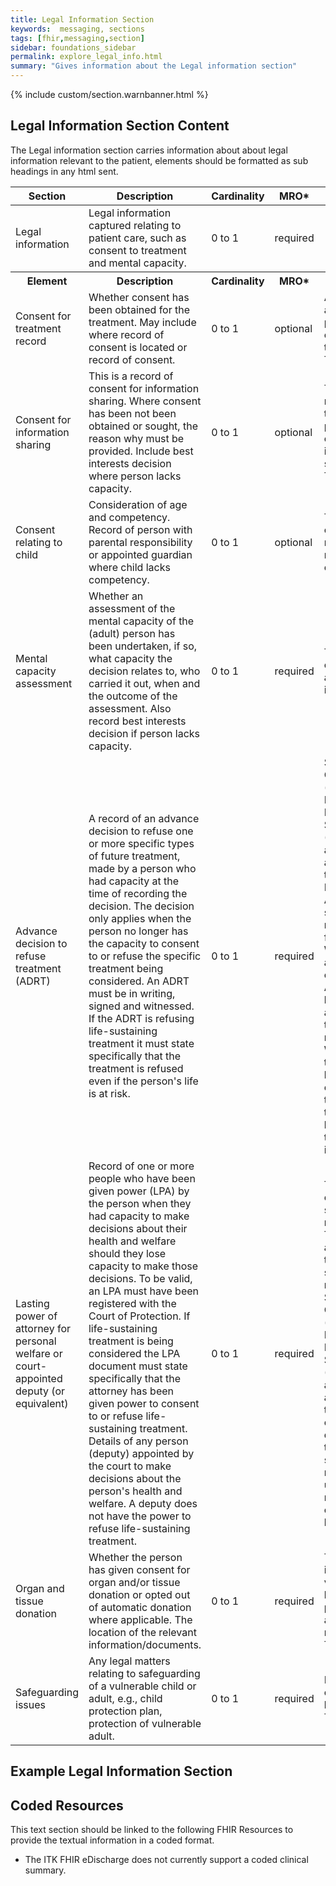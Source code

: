 ```yaml
---
title: Legal Information Section
keywords:  messaging, sections
tags: [fhir,messaging,section]
sidebar: foundations_sidebar
permalink: explore_legal_info.html
summary: "Gives information about the Legal information section"
---
```


{% include custom/section.warnbanner.html %}

## Legal Information Section Content ##
The Legal information section carries information about about legal information relevant to the patient, elements should be formatted as sub headings in any html sent.

<table>
	<thead>
		<tr>
			<th width="18%">Section</th>
			<th width="30%">Description</th>
			<th width="11%">Cardinality</th>
			<th width="11%">MRO*</th>
			<th width="30%">Values</th>
		</tr>
	</thead>
	<tbody>
		<tr>
			<td>Legal information</td>
			<td>Legal information captured relating to patient care, such as consent to treatment and mental capacity.</td>
			<td>0 to 1</td>
			<td>required</td>
			<td>&nbsp;</td>
		</tr>
		<tr>
			<th>Element</th>
			<th>Description</th>
			<th>Cardinality</th>
			<th>MRO*</th>
			<th>Values</th>
		</tr>
		<tr>
			<td>Consent for treatment record</td>
			<td>Whether consent has been obtained for the treatment. May include where record of consent is located or record of consent.</td>
			<td>0 to 1</td>
			<td>optional</td>
			<td>A statement about the patient's consent to treatment. Text.</td>
		</tr>
		<tr>
			<td>Consent for information sharing</td>
			<td>This is a record of consent for information sharing. Where consent has been not been obtained or sought, the reason why must be provided. Include best interests decision where person lacks capacity.</td>
			<td>0 to 1</td>
			<td>optional</td>
			<td>This is a record of the person's consent to information sharing. Text</td>
		</tr>
		<tr>
			<td>Consent relating to child</td>
			<td>Consideration of age and competency. Record of person with parental responsibility or appointed guardian where child lacks competency.</td>
			<td>0 to 1</td>
			<td>optional</td>
			<td>The consent record relating to a child. Text.</td>
		</tr>
		<tr>
			<td>Mental capacity assessment</td>
			<td>Whether an assessment of the mental capacity of the (adult) person has been undertaken, if so, what capacity the decision relates to, who carried it out, when and the outcome of the assessment. Also record best interests decision if person lacks capacity.</td>
			<td>0 to 1</td>
			<td>required</td>
			<td>The record of the assessment in free text.</td>
		</tr>
		<tr>
			<td>Advance decision to refuse treatment (ADRT)</td>
			<td>A record of an advance decision to refuse one or more specific types of future treatment, made by a person who had capacity at the time of recording the decision. The decision only applies when the person no longer has the capacity to consent to or refuse the specific treatment being considered. An ADRT must be in writing, signed and witnessed. If the ADRT is refusing life-sustaining treatment it must state specifically that the treatment is refused even if the person's life is at risk.</td>
			<td>0 to 1</td>
			<td>required</td>
			<td>SNOMED CT codes (see National Information Standard (SCCI1580) and associated text. Location of ADRT should be recorded as free text. Where available a copy of the ADRT may be appended to the record. Where there has been a change in the ADRT this should be noted in the record in free text.</td>
		</tr>
		<tr>
			<td>Lasting power of attorney  for personal welfare  or court-appointed deputy (or equivalent)</td>
			<td>Record of one or more people who have been given power (LPA) by the person when they had capacity to make decisions about their health and welfare should they lose capacity to make those decisions. To be valid, an LPA must have been registered with the Court of Protection. If life-sustaining treatment is being considered the LPA document must state specifically that the attorney has been given power to consent to or refuse life-sustaining treatment. Details of any person (deputy) appointed by the court to make decisions about the person's health and welfare. A deputy does not have the power to refuse life-sustaining treatment.</td>
			<td>0 to 1</td>
			<td>required</td>
			<td>The name of the LPA should be recorded. The authority of the LPA should be recorded as SNOMED CT codes (see National Information Standard (SCCI1580) and associated text. The contact details of the LPA should be recorded under the relevant contacts heading.</td>
		</tr>
		<tr>
			<td>Organ and tissue donation</td>
			<td>Whether the person has given consent for organ and/or tissue donation or opted out of automatic donation where applicable. The location of the relevant information/documents.</td>
			<td>0 to 1</td>
			<td>required</td>
			<td>This is information volunteered by the patient and/or relatives. Text</td>
		</tr>
		<tr>
			<td>Safeguarding issues</td>
			<td>Any legal matters relating to safeguarding of a vulnerable child or adult, e.g., child protection plan, protection of vulnerable adult.</td>
			<td>0 to 1</td>
			<td>required</td>
			<td>Information obtained locally. Text.</td>
		</tr>
	</tbody>
</table>

## Example Legal Information Section ##

<script src="https://gist.github.com/IOPS-DEV/407d219b7bcc5f70343690974d11e6b5.js"></script>

## Coded Resources ##

This text section should be linked to the following FHIR Resources to provide the textual information in a coded format.

- The ITK FHIR eDischarge does not currently support a coded clinical summary.






